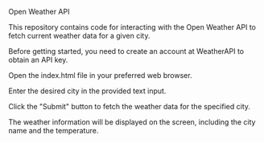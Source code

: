 Open Weather API


This repository contains code for interacting with the Open Weather API to fetch current weather data for a given city.

Before getting started, you need to create an account at WeatherAPI to obtain an API key.

Open the index.html file in your preferred web browser.

Enter the desired city in the provided text input.

Click the "Submit" button to fetch the weather data for the specified city.

The weather information will be displayed on the screen, including the city name and the temperature.